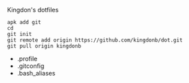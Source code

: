 Kingdon's dotfiles

```
apk add git
cd
git init
git remote add origin https://github.com/kingdonb/dot.git
git pull origin kingdonb
```

- .profile
- .gitconfig
- .bash_aliases
